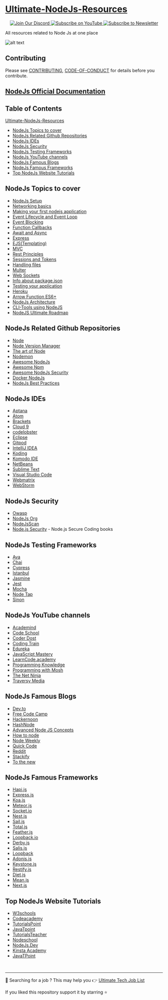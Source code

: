 # [Ultimate-NodeJs-Resources](https://github.com/DhanushNehru/Ultimate-NodeJs-Resources)

<div align="center">

<a href="https://discord.com/invite/Yn9g6KuWyA">
<img src="https://img.shields.io/badge/Discord-Join%20Server-blue?logo=discord&style=for-the-badge" alt="Join Our Discord" />
</a>
<a href="https://www.youtube.com/@dhanushnehru?sub_confirmation=1">
<img src="https://img.shields.io/badge/YouTube-Subscribe-red?logo=youtube&style=for-the-badge" alt="Subscribe on YouTube" />
</a>
<a href="https://dhanushn.substack.com/">
<img src="https://img.shields.io/badge/Newsletter-Subscribe-orange?style=for-the-badge" alt="Subscribe to Newsletter" />
</a>

</div>

All resources related to Node Js at one place

![alt text](./cover.png)

## Contributing
Please see [CONTRIBUTING](https://github.com/DhanushNehru/Ultimate-NodeJs-Resources/blob/main/CONTRIBUTING.md), [CODE-OF-CONDUCT](https://github.com/DhanushNehru/Ultimate-NodeJs-Resources/blob/main/CODE-OF-CONDUCT.md) for details before you contribute.

## [NodeJs Official Documentation](https://nodejs.org/en/docs/)

## Table of Contents
[Ultimate-NodeJs-Resources](#Ultimate-NodeJs-Resources)
- [NodeJs Topics to cover](#nodejs-topics-to-cover)
- [NodeJs Related Github Repositories](#NodeJs-Related-Github-Repositories)
- [NodeJs IDEs](#NodeJs-IDEs)
- [NodeJs Security](#NodeJs-Security)
- [NodeJs Testing Frameworks](#NodeJs-Testing-Frameworks)
- [NodeJs YouTube channels](#NodeJs-YouTube-channels)
- [NodeJs Famous Blogs](#NodeJs-Famous-Blogs)
- [NodeJs Famous Frameworks](#NodeJs-Famous-Frameworks)
- [Top NodeJs Website Tutorials](#Top-NodeJs-Website-Tutorials)

## NodeJs Topics to cover
- [NodeJs Setup](https://www.tutorialspoint.com/nodejs/nodejs_environment_setup.htm)
- [Networking basics](https://www.youtube.com/watch?v=YSyFSnisip0)
- [Making your first nodejs application](https://www.tutorialspoint.com/nodejs/nodejs_first_application.htm)
- [Event Lifecycle and Event Loop](https://www.youtube.com/watch?v=qZ_rLRsJ1tU)
- [Event Blocking](https://nodejs.org/en/docs/guides/dont-block-the-event-loop/)
- [Function Callbacks](https://www.youtube.com/watch?v=ui4-OADfgIk)
- [Await and Async](https://www.youtube.com/watch?v=V_Kr9OSfDeU)
- [Express](https://www.youtube.com/watch?v=L72fhGm1tfE)
- [EJS(Templating)](http://ejs.co/#docs)
- [MVC](https://developer.mozilla.org/en-US/docs/Glossary/MVC)
- [Rest Principles](https://www.youtube.com/watch?v=7YcW25PHnAA)
- [Sessions and Tokens](https://www.geeksforgeeks.org/session-cookies-in-node-js/)
- [Handling files](https://www.youtube.com/watch?v=ZySsdm576wE)
- [Multer](https://www.youtube.com/watch?v=EVOFt8Its6I)
- [Web Sockets](https://www.youtube.com/watch?v=jD7FnbI76Hg)
- [Info about package.json](https://www.youtube.com/watch?v=-SaZiADGLHs)
- [Testing your application](https://www.youtube.com/watch?v=Bs68k6xfR3E)
- [Heroku](https://devcenter.heroku.com/categories/reference)
- [Arrow Function ES6+](https://www.programiz.com/javascript/arrow-function)
- [NodeJs Architecture](https://www.scaler.com/topics/nodejs/node-js-architecture/)
- [CLI-Tools using NodeJS](https://dev.to/rushankhan1/build-a-cli-with-node-js-4jbi)
- [NodeJS Ultimate Roadmap](https://roadmap.sh/nodejs)

## NodeJs Related Github Repositories
- [Node](https://github.com/nodejs/node)
- [Node Version Manager](https://github.com/nvm-sh/nvm)
- [The art of Node](https://github.com/maxogden/art-of-node)
- [Nodemon](https://github.com/remy/nodemon)
- [Awesome NodeJs](https://github.com/sindresorhus/awesome-nodejs)
- [Awesome Npm](https://github.com/sindresorhus/awesome-npm)
- [Awesome NodeJs Security](https://github.com/lirantal/awesome-nodejs-security)
- [Docker NodeJs](https://github.com/nodejs/docker-node)
- [NodeJs Best Practices](https://github.com/goldbergyoni/nodebestpractices)

## NodeJs IDEs
- [Aptana](http://www.aptana.com/)
- [Atom](https://atom.io/)
- [Brackets](http://brackets.io/index.html)
- [Cloud 9](https://aws.amazon.com/cloud9/)
- [codelobster](https://www.codelobster.com/)
- [Eclipse](https://eclipseide.org/)
- [Gitpod](https://www.gitpod.io/)
- [IntelliJ IDEA](https://www.jetbrains.com/idea/)
- [Koding](https://www.koding.com/)
- [Komodo IDE](https://www.activestate.com/products/komodo-ide/)
- [NetBeans](https://netbeans.apache.org/)
- [Sublime Text](http://www.sublimetext.com/)
- [Visual Studio Code](https://code.visualstudio.com/download)
- [Webmatrix](https://www.microsoft.com/Web/webmatrix/node.aspx)
- [WebStorm](https://www.jetbrains.com/webstorm/)

## NodeJs Security
- [Owasp](https://cheatsheetseries.owasp.org/cheatsheets/Nodejs_Security_Cheat_Sheet.html)
- [NodeJs Org](https://nodejs.org/en/security/)
- [NodeJsScan](https://github.com/ajinabraham/nodejsscan)
- [Node.js Security](https://www.nodejs-security.com/) - Node.js Secure Coding books

## NodeJs Testing Frameworks
- [Ava](https://github.com/avajs/ava)
- [Chai](https://www.chaijs.com/)
- [Cypress](https://www.cypress.io/)
- [Istanbul](https://istanbul.js.org)
- [Jasmine](https://jasmine.github.io/setup/nodejs.html)
- [Jest](https://jestjs.io)
- [Mocha](https://mochajs.org)
- [Node Tap](https://node-tap.org)
- [Sinon](https://sinonjs.org/)

## NodeJs YouTube channels
- [Academind](https://www.youtube.com/watch?v=65a5QQ3ZR2g)
- [Code School](https://www.youtube.com/watch?v=GJmFG4ffJZU)
- [Coder Dost](https://www.youtube.com/watch?v=ChVE-JbtYbM)
- [Coding Train](https://www.youtube.com/watch?v=RF5_MPSNAtU)
- [Edureka](https://www.youtube.com/watch?v=uk2gSHbnhAI)
- [JavaScript Mastery](https://www.youtube.com/watch?v=l8WPWK9mS5M)
- [LearnCode.academy](https://www.youtube.com/watch?v=pU9Q6oiQNd0)
- [Programming Knowledge](https://www.youtube.com/watch?v=spPtAEmwys4)
- [Programming with Mosh](https://www.youtube.com/watch?v=uVwtVBpw7RQ)
- [The Net Ninja](https://www.youtube.com/watch?v=1US-P13yKVs)
- [Traversy Media](https://www.youtube.com/watch?v=U8XF6AFGqlc)
  
## NodeJs Famous Blogs
- [Dev.to](http://dev.to/t/node)
- [Free Code Camp](http://medium.freecodecamp.org)
- [Hackernoon](http://hackernoon.com)
- [HashNode](https://hashnode.com/n/javascript)
- [Advanced Node JS Concepts](https://medium.com/@khaledq_43881/advanced-node-js-concepts-a-comprehensive-guide-for-senior-engineers-8e49a5456b60)
- [How to node](http://howtonode.org)
- [Node Weekly](http://nodeweekly.com/issues)
- [Quick Code](https://medium.com/quick-code)
- [Reddit](https://www.reddit.com/r/node/)
- [Stackify](https://stackify.com/blog/)
- [To the new](https://www.tothenew.com/blog/)
  
## NodeJs Famous Frameworks
- [Hapi.js](https://hapi.dev)
- [Express.js](https://expressjs.com)
- [Koa.js](https://koajs.com)
- [Meteor.js](https://guide.meteor.com)
- [Socket.io](https://socket.io/get-started/chat)
- [Nest.js](https://nestjs.com)
- [Sail.js](https://sailsjs.com/get-started)
- [Total.js](https://www.totaljs.com)
- [Feather.js](https://feathersjs.com)
- [Loopback.io](https://loopback.io)
- [Derby.js](https://www.derbyjs.com)
- [Salis.js](https://sailsjs.com)
- [Loopback](https://loopback.io)
- [Adonis.js](https://adonisjs.com)
- [Keystone.js](https://www.keystonejs.com)
- [Restify.js](http://restify.com)
- [Diet.js](http://dietjs.com)
- [Mean.js](http://meanjs.org)
- [Next.js](https://nextjs.org/docs)

## Top NodeJs Website Tutorials
- [W3schools](https://www.w3schools.com/nodejs/)
- [Codeacademy](https://www.codecademy.com/learn/learn-node-js)
- [TutorialsPoint](https://www.tutorialspoint.com/nodejs/index.htm)
- [JavaTpoint](https://www.javatpoint.com/nodejs-tutorial)
- [TutorialsTeacher](https://www.tutorialsteacher.com/nodejs/nodejs-tutorials)
- [Nodeschool](https://nodeschool.io)
- [NodeJs.Dev](https://nodejs.dev/learn)
- [Kinsta Academy](https://kinsta.com/academy/course/node-js-full-stack-developer/)
- [JavaTPoint](https://www.javatpoint.com/nodejs-tutorial)

</br>

---
🧩 Searching for a job ? This may help you 👉 [Ultimate Tech Job List](https://github.com/DhanushNehru/Ultimate-Tech-Jobs)


If you liked this repository support it by starring ⭐ 
